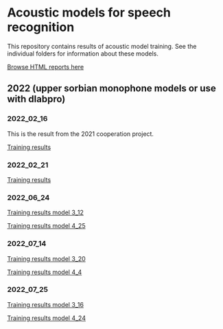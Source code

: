 # Acoustic models for speech recognition

This repository contains results of acoustic model training. See the individual folders for information about these models.

[Browse HTML reports here](https://zalozbadev.github.io/speech_recognition_pretrained_models/)

## 2022 (upper sorbian monophone models or use with dlabpro)

### 2022_02_16

This is the result from the 2021 cooperation project.

[Training results](dlabpro/hsb/2022_02_16/report_3_8.html)

### 2022_02_21

[Training results](dlabpro/hsb/2022_02_21/results.html)

### 2022_06_24

[Training results model 3_12](dlabpro/hsb/2022_06_24/report_3_12.html)

[Training results model 4_25](dlabpro/hsb/2022_06_24/report_4_25.html)

### 2022_07_14

[Training results model 3_20](dlabpro/hsb/2022_07_14/report_3_20.html)

[Training results model 4_4](dlabpro/hsb/2022_07_14/report_4_4.html)

### 2022_07_25

[Training results model 3_16](dlabpro/hsb/2022_07_25/report_3_16.html)

[Training results model 4_24](dlabpro/hsb/2022_07_25/report_4_24.html)




